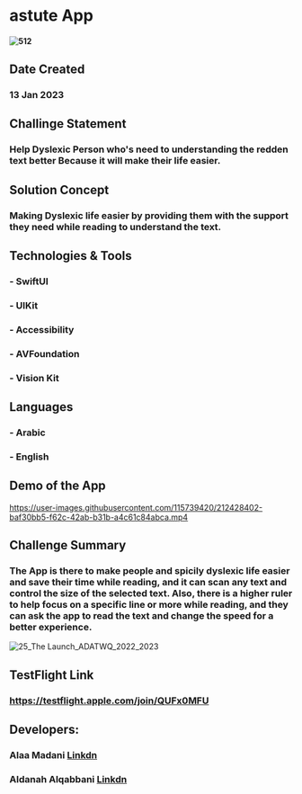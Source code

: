 

# astute App
#### ![512](https://user-images.githubusercontent.com/115739420/212080608-dc628c22-199b-43cb-a492-7eea57e5432b.png)

## Date Created 
### 13 Jan 2023

## Challinge Statement

### Help Dyslexic Person who's need to understanding the redden text better Because it will make their life easier.

## Solution Concept

### Making Dyslexic life easier by providing them with the support they need while reading to understand the text.

## Technologies & Tools

### - SwiftUI
### - UIKit
### - Accessibility
### - AVFoundation
### - Vision Kit

## Languages
### - Arabic
### - English

## Demo of the App

https://user-images.githubusercontent.com/115739420/212428402-baf30bb5-f62c-42ab-b31b-a4c61c84abca.mp4

## Challenge Summary 

### The App is there to make people and spicily dyslexic life easier and save their time while reading, and it can scan any text and control the size of the selected text. Also, there is a higher ruler to help focus on a specific line or more while reading, and they can ask the app to read the text and change the speed for a better experience.

![25_The Launch_ADATWQ_2022_2023](https://user-images.githubusercontent.com/115739420/212084157-fa997f42-96c1-4796-b22b-8c730306f948.jpeg)

## TestFlight Link 
### https://testflight.apple.com/join/QUFx0MFU
## Developers:
### Alaa Madani [Linkdn](https://sa.linkedin.com/in/ialaa7)
### Aldanah Alqabbani [Linkdn](https://www.linkedin.com/in/aldanaalqabbani/) 



